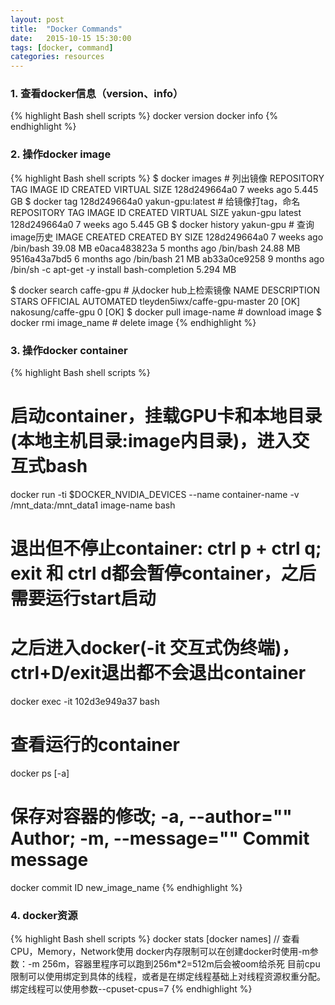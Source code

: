 ```yaml
---
layout: post
title:  "Docker Commands"
date:   2015-10-15 15:30:00
tags: [docker, command]
categories: resources
---
```


### 1. 查看docker信息（version、info）
{% highlight Bash shell scripts %}
docker version
docker info
{% endhighlight %}

### 2. 操作docker image
{% highlight Bash shell scripts %}
$ docker images  # 列出镜像
REPOSITORY             TAG                 IMAGE ID            CREATED             VIRTUAL SIZE
<none>                 <none>              128d249664a0        7 weeks ago         5.445 GB
$ docker tag 128d249664a0 yakun-gpu:latest  # 给镜像打tag，命名
REPOSITORY             TAG                 IMAGE ID            CREATED             VIRTUAL SIZE
yakun-gpu              latest              128d249664a0        7 weeks ago         5.445 GB
$ docker history yakun-gpu  # 查询image历史
IMAGE               CREATED              CREATED BY                                      SIZE
128d249664a0        7 weeks ago          /bin/bash                                       39.08 MB
e0aca483823a        5 months ago         /bin/bash                                       24.88 MB
9516a43a7bd5        6 months ago         /bin/bash                                       21 MB
ab33a0ce9258        9 months ago         /bin/sh -c apt-get -y install bash-completion   5.294 MB

$ docker search caffe-gpu  # 从docker hub上检索镜像
NAME                           DESCRIPTION                                     STARS     OFFICIAL   AUTOMATED
tleyden5iwx/caffe-gpu-master                                                   20                   [OK]
nakosung/caffe-gpu                                                             0                    [OK]
$ docker pull image-name  # download image
$ docker rmi image_name  # delete image
{% endhighlight %}

### 3. 操作docker container
{% highlight Bash shell scripts %}
# 启动container，挂载GPU卡和本地目录(本地主机目录:image内目录)，进入交互式bash
docker run -ti $DOCKER_NVIDIA_DEVICES --name container-name -v /mnt_data:/mnt_data1 image-name bash
# 退出但不停止container: ctrl p + ctrl q; exit 和 ctrl d都会暂停container，之后需要运行start启动
# 之后进入docker(-it 交互式伪终端)，ctrl+D/exit退出都不会退出container
docker exec -it 102d3e949a37 bash

# 查看运行的container
docker ps [-a]
# 保存对容器的修改; -a, --author="" Author; -m, --message="" Commit message  
docker commit ID new_image_name 
{% endhighlight %}

### 4. docker资源
{% highlight Bash shell scripts %}
docker stats [docker names]  // 查看CPU，Memory，Network使用
docker内存限制可以在创建docker时使用-m参数：-m 256m，容器里程序可以跑到256m*2=512m后会被oom给杀死
目前cpu限制可以使用绑定到具体的线程，或者是在绑定线程基础上对线程资源权重分配。绑定线程可以使用参数--cpuset-cpus=7
{% endhighlight %}
